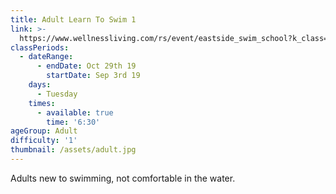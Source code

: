 ```yaml
---
title: Adult Learn To Swim 1
link: >-
  https://www.wellnessliving.com/rs/event/eastside_swim_school?k_class=107801&k_class_tab=10915
classPeriods:
  - dateRange:
      - endDate: Oct 29th 19
        startDate: Sep 3rd 19
    days:
      - Tuesday
    times:
      - available: true
        time: '6:30'
ageGroup: Adult
difficulty: '1'
thumbnail: /assets/adult.jpg
---
```

Adults new to swimming, not comfortable in the water.
